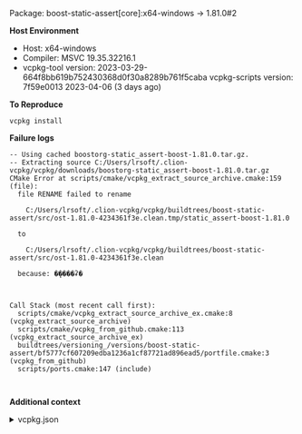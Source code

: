 Package: boost-static-assert[core]:x64-windows -> 1.81.0#2

**Host Environment**

- Host: x64-windows
- Compiler: MSVC 19.35.32216.1
-    vcpkg-tool version: 2023-03-29-664f8bb619b752430368d0f30a8289b761f5caba
    vcpkg-scripts version: 7f59e0013 2023-04-06 (3 days ago)

**To Reproduce**

`vcpkg install `

**Failure logs**

```
-- Using cached boostorg-static_assert-boost-1.81.0.tar.gz.
-- Extracting source C:/Users/lrsoft/.clion-vcpkg/vcpkg/downloads/boostorg-static_assert-boost-1.81.0.tar.gz
CMake Error at scripts/cmake/vcpkg_extract_source_archive.cmake:159 (file):
  file RENAME failed to rename

    C:/Users/lrsoft/.clion-vcpkg/vcpkg/buildtrees/boost-static-assert/src/ost-1.81.0-4234361f3e.clean.tmp/static_assert-boost-1.81.0

  to

    C:/Users/lrsoft/.clion-vcpkg/vcpkg/buildtrees/boost-static-assert/src/ost-1.81.0-4234361f3e.clean

  because: �ܾ����ʡ�

  

Call Stack (most recent call first):
  scripts/cmake/vcpkg_extract_source_archive_ex.cmake:8 (vcpkg_extract_source_archive)
  scripts/cmake/vcpkg_from_github.cmake:113 (vcpkg_extract_source_archive_ex)
  buildtrees/versioning_/versions/boost-static-assert/bf5777cf607209edba1236a1cf87721ad896ead5/portfile.cmake:3 (vcpkg_from_github)
  scripts/ports.cmake:147 (include)



```


**Additional context**

<details><summary>vcpkg.json</summary>

```
{
  "name": "serverframe",
  "version-string": "1.0.0",
  "builtin-baseline": "7f59e0013648f0dd80377330b770b414032233cb",
  "dependencies": [
    {
      "name": "curl",
      "version>=": "8.0.1"
    },
    {
      "name": "jsoncpp",
      "version>=": "1.9.5"
    },
    {
      "name": "boost",
      "version>=": "1.81.0#3"
    }
  ]
}

```
</details>
